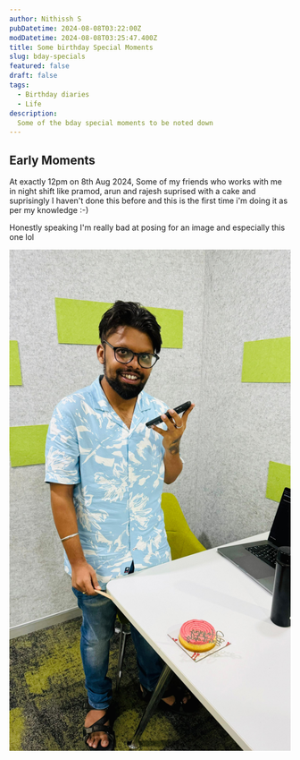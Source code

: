 ```yaml
---
author: Nithissh S
pubDatetime: 2024-08-08T03:22:00Z
modDatetime: 2024-08-08T03:25:47.400Z
title: Some birthday Special Moments 
slug: bday-specials
featured: false
draft: false
tags:
  - Birthday diaries
  - Life
description:
  Some of the bday special moments to be noted down  
---
```


## Early Moments 

At exactly 12pm on 8th Aug 2024, Some of my friends who works with me in night shift like pramod, arun and rajesh suprised with a cake and suprisingly I haven't done this before and this is the first time i'm doing it as per my knowledge :-)

Honestly speaking I'm really bad at posing for an image and especially this one lol 

![](../../assets/images/funreaction.jpeg)

